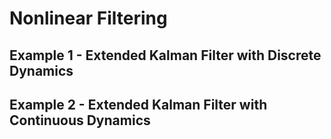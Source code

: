 # Nonlinear Filtering


## Example 1 - Extended Kalman Filter with Discrete Dynamics


## Example 2 - Extended Kalman Filter with Continuous Dynamics
